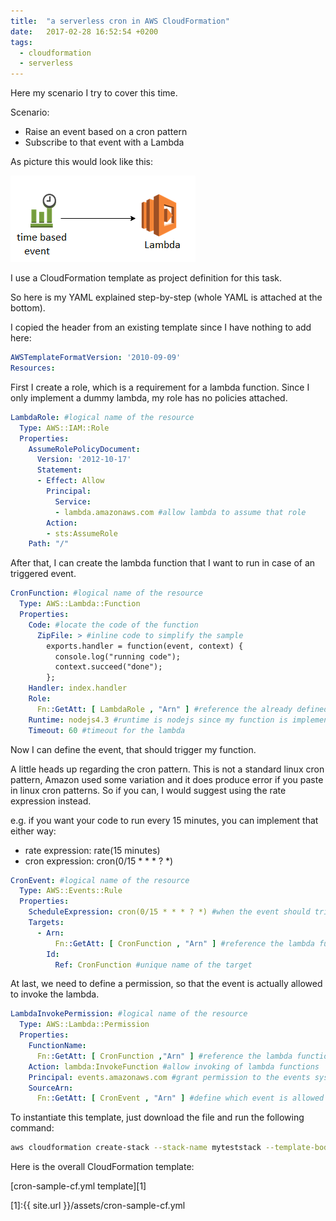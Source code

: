 ```yaml
---
title:  "a serverless cron in AWS CloudFormation"
date:   2017-02-28 16:52:54 +0200
tags:
  - cloudformation
  - serverless
---
```

Here my scenario I try to cover this time.

Scenario:
* Raise an event based on a cron pattern
* Subscribe to that event with a Lambda

As picture this would look like this:

![timer based event](/assets/timerbasedevent.png)

I use a CloudFormation template as project definition for this task.

So here is my YAML explained step-by-step (whole YAML is attached at the bottom).

I copied the header from an existing template since I have nothing to add here:

```yaml
AWSTemplateFormatVersion: '2010-09-09'
Resources:
```

First I create a role, which is a requirement for a lambda function. Since I only implement a dummy lambda, my role has no policies attached.

```yaml
LambdaRole: #logical name of the resource
  Type: AWS::IAM::Role
  Properties:
    AssumeRolePolicyDocument:
      Version: '2012-10-17'
      Statement:
      - Effect: Allow
        Principal:
          Service:
          - lambda.amazonaws.com #allow lambda to assume that role
        Action:
        - sts:AssumeRole
    Path: "/"
```

After that, I can create the lambda function that I want to run in case of an triggered event.

```yaml
CronFunction: #logical name of the resource
  Type: AWS::Lambda::Function
  Properties:
    Code: #locate the code of the function
      ZipFile: > #inline code to simplify the sample
        exports.handler = function(event, context) {
          console.log("running code");
          context.succeed("done");
        };
    Handler: index.handler
    Role:
      Fn::GetAtt: [ LambdaRole , "Arn" ] #reference the already defined role by its Arn
    Runtime: nodejs4.3 #runtime is nodejs since my function is implemented in javascript
    Timeout: 60 #timeout for the lambda
```

Now I can define the event, that should trigger my function.

A little heads up regarding the cron pattern. This is not a standard linux cron pattern, Amazon used some variation and it does produce error if you paste in linux cron patterns. So if you can, I would suggest using the rate expression instead.

e.g. if you want your code to run every 15 minutes, you can implement that either way:
* rate expression: rate(15 minutes)
* cron expression: cron(0/15 * * * ? *)

```yaml
CronEvent: #logical name of the resource
  Type: AWS::Events::Rule
  Properties:
    ScheduleExpression: cron(0/15 * * * ? *) #when the event should trigger
    Targets:
      - Arn:
          Fn::GetAtt: [ CronFunction , "Arn" ] #reference the lambda function by its arn
        Id:
          Ref: CronFunction #unique name of the target
```

At last, we need to define a permission, so that the event is actually allowed to invoke the lambda.
```yaml
LambdaInvokePermission: #logical name of the resource
  Type: AWS::Lambda::Permission
  Properties:
    FunctionName:
      Fn::GetAtt: [ CronFunction ,"Arn" ] #reference the lambda function by its arn
    Action: lambda:InvokeFunction #allow invoking of lambda functions
    Principal: events.amazonaws.com #grant permission to the events system
    SourceArn:
      Fn::GetAtt: [ CronEvent , "Arn" ] #define which event is allowed to trigger lambdas
```

To instantiate this template, just download the file and run the following command:

```bash
aws cloudformation create-stack --stack-name myteststack --template-body file://cron-sample-cf.yml --capabilities CAPABILITY_IAM
```
Here is the overall CloudFormation template:

[cron-sample-cf.yml template][1]

[1]:{{ site.url }}/assets/cron-sample-cf.yml
